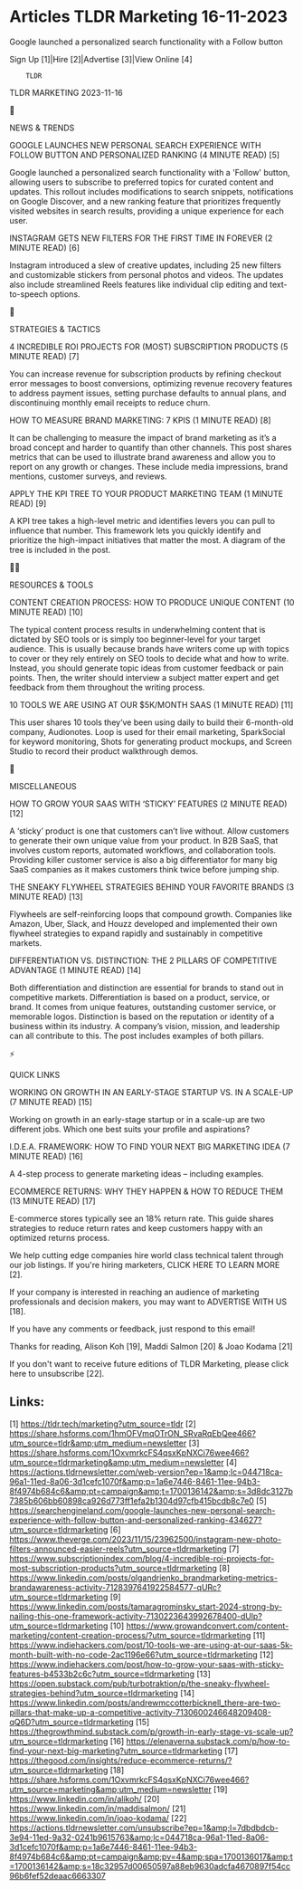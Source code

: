 # Articles TLDR Marketing 16-11-2023

Google launched a personalized search functionality with a Follow
button  

Sign Up [1]|Hire [2]|Advertise [3]|View Online [4] 

		TLDR 

TLDR MARKETING 2023-11-16

📱 

NEWS & TRENDS

 GOOGLE LAUNCHES NEW PERSONAL SEARCH EXPERIENCE WITH FOLLOW BUTTON AND
PERSONALIZED RANKING (4 MINUTE READ) [5] 

 Google launched a personalized search functionality with a 'Follow'
button, allowing users to subscribe to preferred topics for curated
content and updates. This rollout includes modifications to search
snippets, notifications on Google Discover, and a new ranking feature
that prioritizes frequently visited websites in search results,
providing a unique experience for each user. 

 INSTAGRAM GETS NEW FILTERS FOR THE FIRST TIME IN FOREVER (2 MINUTE
READ) [6] 

 Instagram introduced a slew of creative updates, including 25 new
filters and customizable stickers from personal photos and videos. The
updates also include streamlined Reels features like individual clip
editing and text-to-speech options. 

🚀 

STRATEGIES & TACTICS

 4 INCREDIBLE ROI PROJECTS FOR (MOST) SUBSCRIPTION PRODUCTS (5 MINUTE
READ) [7] 

 You can increase revenue for subscription products by refining
checkout error messages to boost conversions, optimizing revenue
recovery features to address payment issues, setting purchase defaults
to annual plans, and discontinuing monthly email receipts to reduce
churn. 

 HOW TO MEASURE BRAND MARKETING: 7 KPIS (1 MINUTE READ) [8] 

 It can be challenging to measure the impact of brand marketing as
it’s a broad concept and harder to quantify than other channels.
This post shares metrics that can be used to illustrate brand
awareness and allow you to report on any growth or changes. These
include media impressions, brand mentions, customer surveys, and
reviews. 

 APPLY THE KPI TREE TO YOUR PRODUCT MARKETING TEAM (1 MINUTE READ) [9]


 A KPI tree takes a high-level metric and identifies levers you can
pull to influence that number. This framework lets you quickly
identify and prioritize the high-impact initiatives that matter the
most. A diagram of the tree is included in the post. 

🧑‍💻 

RESOURCES & TOOLS

 CONTENT CREATION PROCESS: HOW TO PRODUCE UNIQUE CONTENT (10 MINUTE
READ) [10] 

 The typical content process results in underwhelming content that is
dictated by SEO tools or is simply too beginner-level for your target
audience. This is usually because brands have writers come up with
topics to cover or they rely entirely on SEO tools to decide what and
how to write. Instead, you should generate topic ideas from customer
feedback or pain points. Then, the writer should interview a subject
matter expert and get feedback from them throughout the writing
process. 

 10 TOOLS WE ARE USING AT OUR $5K/MONTH SAAS (1 MINUTE READ) [11] 

 This user shares 10 tools they’ve been using daily to build their
6-month-old company, Audionotes. Loop is used for their email
marketing, SparkSocial for keyword monitoring, Shots for generating
product mockups, and Screen Studio to record their product walkthrough
demos. 

🎁 

MISCELLANEOUS

 HOW TO GROW YOUR SAAS WITH ‘STICKY’ FEATURES (2 MINUTE READ) [12]


 A ‘sticky’ product is one that customers can’t live without.
Allow customers to generate their own unique value from your product.
In B2B SaaS, that involves custom reports, automated workflows, and
collaboration tools. Providing killer customer service is also a big
differentiator for many big SaaS companies as it makes customers think
twice before jumping ship. 

 THE SNEAKY FLYWHEEL STRATEGIES BEHIND YOUR FAVORITE BRANDS (3 MINUTE
READ) [13] 

 Flywheels are self-reinforcing loops that compound growth. Companies
like Amazon, Uber, Slack, and Houzz developed and implemented their
own flywheel strategies to expand rapidly and sustainably in
competitive markets. 

 DIFFERENTIATION VS. DISTINCTION: THE 2 PILLARS OF COMPETITIVE
ADVANTAGE (1 MINUTE READ) [14] 

 Both differentiation and distinction are essential for brands to
stand out in competitive markets. Differentiation is based on a
product, service, or brand. It comes from unique features, outstanding
customer service, or memorable logos. Distinction is based on the
reputation or identity of a business within its industry. A
company’s vision, mission, and leadership can all contribute to
this. The post includes examples of both pillars. 

⚡ 

QUICK LINKS

 WORKING ON GROWTH IN AN EARLY-STAGE STARTUP VS. IN A SCALE-UP (7
MINUTE READ) [15] 

 Working on growth in an early-stage startup or in a scale-up are two
different jobs. Which one best suits your profile and aspirations? 

 I.D.E.A. FRAMEWORK: HOW TO FIND YOUR NEXT BIG MARKETING IDEA (7
MINUTE READ) [16] 

 A 4-step process to generate marketing ideas – including examples. 

 ECOMMERCE RETURNS: WHY THEY HAPPEN & HOW TO REDUCE THEM (13 MINUTE
READ) [17] 

 E-commerce stores typically see an 18% return rate. This guide shares
strategies to reduce return rates and keep customers happy with an
optimized returns process. 

 We help cutting edge companies hire world class technical talent
through our job listings. If you're hiring marketers, CLICK HERE TO
LEARN MORE [2]. 

If your company is interested in reaching an audience of marketing
professionals and decision makers, you may want to ADVERTISE WITH US
[18]. 

If you have any comments or feedback, just respond to this email! 

Thanks for reading, 
Alison Koh [19], Maddi Salmon [20] & Joao Kodama [21] 

If you don't want to receive future editions of TLDR Marketing,
please click here to unsubscribe [22]. 

 

Links:
------
[1] https://tldr.tech/marketing?utm_source=tldr
[2] https://share.hsforms.com/1hmOFVmqOTrON_SRvaRqEbQee466?utm_source=tldr&amp;utm_medium=newsletter
[3] https://share.hsforms.com/1OxvmrkcFS4qsxKpNXCi76wee466?utm_source=tldrmarketing&amp;utm_medium=newsletter
[4] https://actions.tldrnewsletter.com/web-version?ep=1&amp;lc=044718ca-96a1-11ed-8a06-3d1cefc1070f&amp;p=1a6e7446-8461-11ee-94b3-8f4974b684c6&amp;pt=campaign&amp;t=1700136142&amp;s=3d8dc3127b7385b606bb60898ca926d773ff1efa2b1304d97cfb415bcdb8c7e0
[5] https://searchengineland.com/google-launches-new-personal-search-experience-with-follow-button-and-personalized-ranking-434627?utm_source=tldrmarketing
[6] https://www.theverge.com/2023/11/15/23962500/instagram-new-photo-filters-announced-easier-reels?utm_source=tldrmarketing
[7] https://www.subscriptionindex.com/blog/4-incredible-roi-projects-for-most-subscription-products?utm_source=tldrmarketing
[8] https://www.linkedin.com/posts/olgandrienko_brandmarketing-metrics-brandawareness-activity-7128397641922584577-qURc?utm_source=tldrmarketing
[9] https://www.linkedin.com/posts/tamaragrominsky_start-2024-strong-by-nailing-this-one-framework-activity-7130223643992678400-dUlp?utm_source=tldrmarketing
[10] https://www.growandconvert.com/content-marketing/content-creation-process/?utm_source=tldrmarketing
[11] https://www.indiehackers.com/post/10-tools-we-are-using-at-our-saas-5k-month-built-with-no-code-2ac1196e66?utm_source=tldrmarketing
[12] https://www.indiehackers.com/post/how-to-grow-your-saas-with-sticky-features-b4533b2c6c?utm_source=tldrmarketing
[13] https://open.substack.com/pub/turbotraktion/p/the-sneaky-flywheel-strategies-behind?utm_source=tldrmarketing
[14] https://www.linkedin.com/posts/andrewmccotterbicknell_there-are-two-pillars-that-make-up-a-competitive-activity-7130600246648209408-qQ6D?utm_source=tldrmarketing
[15] https://thegrowthmind.substack.com/p/growth-in-early-stage-vs-scale-up?utm_source=tldrmarketing
[16] https://elenaverna.substack.com/p/how-to-find-your-next-big-marketing?utm_source=tldrmarketing
[17] https://thegood.com/insights/reduce-ecommerce-returns/?utm_source=tldrmarketing
[18] https://share.hsforms.com/1OxvmrkcFS4qsxKpNXCi76wee466?utm_source=marketing&amp;utm_medium=newsletter
[19] https://www.linkedin.com/in/alikoh/
[20] https://www.linkedin.com/in/maddisalmon/
[21] https://www.linkedin.com/in/joao-kodama/
[22] https://actions.tldrnewsletter.com/unsubscribe?ep=1&amp;l=7dbdbdcb-3e94-11ed-9a32-0241b9615763&amp;lc=044718ca-96a1-11ed-8a06-3d1cefc1070f&amp;p=1a6e7446-8461-11ee-94b3-8f4974b684c6&amp;pt=campaign&amp;pv=4&amp;spa=1700136017&amp;t=1700136142&amp;s=18c32957d00650597a88eb9630adcfa4670897f54cc96b6fef52deaac6663307